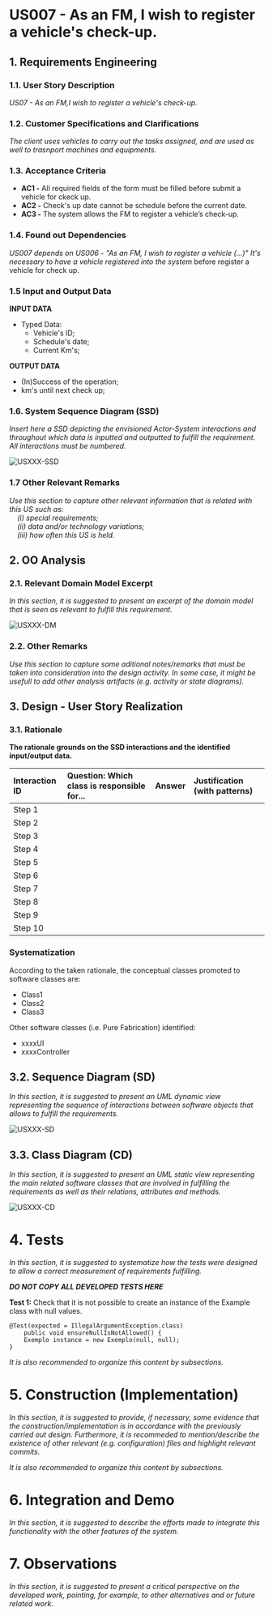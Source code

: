 # US007 - As an FM, I wish to register a vehicle's check-up.


## 1. Requirements Engineering
### 1.1. User Story Description

_US07 - As an FM,I wish to register a vehicle's check-up._

### 1.2. Customer Specifications and Clarifications 

_The client uses vehicles to carry out the tasks assigned, and are used as well to trasnport machines and equipments._

### 1.3. Acceptance Criteria

* **AC1 -** All required fields of the form must be filled before submit a vehicle for ckeck up.
* **AC2 -** Check's up date cannot be schedule before the current date.
* **AC3 -** The system allows the FM to register a vehicle’s check-up.

### 1.4. Found out Dependencies

_US007 depends on US006 - "As an FM, I wish to register a vehicle (...)" It's necessary to have a vehicle registered into the system_
before register a vehicle for check up.

### 1.5 Input and Output Data

**INPUT DATA**
* Typed Data:
  * Vehicle's ID;
  * Schedule's date;
  * Current Km's;

**OUTPUT DATA**
* (In)Success of the operation;
* km's until next check up;

### 1.6. System Sequence Diagram (SSD)

_Insert here a SSD depicting the envisioned Actor-System interactions and throughout which data is inputted and outputted to fulfill the requirement. All interactions must be numbered._

![USXXX-SSD](svg/usXXX-system-sequence-diagram.svg)

### 1.7 Other Relevant Remarks

_Use this section to capture other relevant information that is related with this US such as:  
&nbsp; &nbsp; (i) special requirements;  
&nbsp; &nbsp; (ii) data and/or technology variations;  
&nbsp; &nbsp; (iii) how often this US is held._


## 2. OO Analysis

### 2.1. Relevant Domain Model Excerpt 
_In this section, it is suggested to present an excerpt of the domain model that is seen as relevant to fulfill this requirement._ 

![USXXX-DM](svg/usXXX-domain-model.svg)

### 2.2. Other Remarks

_Use this section to capture some aditional notes/remarks that must be taken into consideration into the design activity. In some case, it might be usefull to add other analysis artifacts (e.g. activity or state diagrams)._ 


## 3. Design - User Story Realization 

### 3.1. Rationale

**The rationale grounds on the SSD interactions and the identified input/output data.**

| Interaction ID | Question: Which class is responsible for... | Answer  | Justification (with patterns)  |
|:-------------  |:--------------------- |:------------|:---------------------------- |
| Step 1  		 |							 |             |                              |
| Step 2  		 |							 |             |                              |
| Step 3  		 |							 |             |                              |
| Step 4  		 |							 |             |                              |
| Step 5  		 |							 |             |                              |
| Step 6  		 |							 |             |                              |              
| Step 7  		 |							 |             |                              |
| Step 8  		 |							 |             |                              |
| Step 9  		 |							 |             |                              |
| Step 10  		 |							 |             |                              |  

### Systematization ##

According to the taken rationale, the conceptual classes promoted to software classes are:

* Class1
* Class2
* Class3

Other software classes (i.e. Pure Fabrication) identified:

* xxxxUI  
* xxxxController

## 3.2. Sequence Diagram (SD)

_In this section, it is suggested to present an UML dynamic view representing the sequence of interactions between software objects that allows to fulfill the requirements._

![USXXX-SD](svg/usXXX-sequence-diagram.svg)

## 3.3. Class Diagram (CD)

_In this section, it is suggested to present an UML static view representing the main related software classes that are involved in fulfilling the requirements as well as their relations, attributes and methods._

![USXXX-CD](svg/usXXX-class-diagram.svg)


# 4. Tests 
_In this section, it is suggested to systematize how the tests were designed to allow a correct measurement of requirements fulfilling._ 

**_DO NOT COPY ALL DEVELOPED TESTS HERE_**

**Test 1:** Check that it is not possible to create an instance of the Example class with null values. 

	@Test(expected = IllegalArgumentException.class)
		public void ensureNullIsNotAllowed() {
		Exemplo instance = new Exemplo(null, null);
	}

_It is also recommended to organize this content by subsections._


# 5. Construction (Implementation)

_In this section, it is suggested to provide, if necessary, some evidence that the construction/implementation is in accordance with the previously carried out design. Furthermore, it is recommeded to mention/describe the existence of other relevant (e.g. configuration) files and highlight relevant commits._

_It is also recommended to organize this content by subsections._ 


# 6. Integration and Demo 

_In this section, it is suggested to describe the efforts made to integrate this functionality with the other features of the system._


# 7. Observations

_In this section, it is suggested to present a critical perspective on the developed work, pointing, for example, to other alternatives and or future related work._